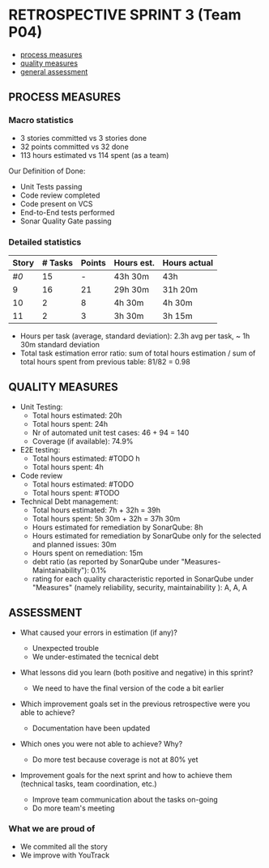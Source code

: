 # RETROSPECTIVE SPRINT 3 (Team P04)

- [process measures](#process-measures)
- [quality measures](#quality-measures)
- [general assessment](#assessment)

## PROCESS MEASURES

### Macro statistics

- 3 stories committed vs 3 stories done
- 32 points committed vs 32 done
- 113 hours estimated vs 114 spent (as a team)

Our Definition of Done:

- Unit Tests passing
- Code review completed
- Code present on VCS
- End-to-End tests performed
- Sonar Quality Gate passing

### Detailed statistics

| Story | # Tasks | Points | Hours est. | Hours actual |
| ----- | ------- | ------ | ---------- | ------------ |
| _#0_  | 15      | -      | 43h 30m    | 43h          |
| 9     | 16      | 21     | 29h 30m    | 31h 20m      |
| 10    | 2       | 8      | 4h 30m     | 4h 30m       |
| 11    | 2       | 3      | 3h 30m     | 3h 15m       |

- Hours per task (average, standard deviation): 2.3h avg per task, ~ 1h 30m standard deviation
- Total task estimation error ratio: sum of total hours estimation / sum of total hours spent from previous table: 81/82 = 0.98

## QUALITY MEASURES

- Unit Testing:
  - Total hours estimated: 20h
  - Total hours spent: 24h
  - Nr of automated unit test cases: 46 + 94 = 140
  - Coverage (if available): 74.9%
- E2E testing:
  - Total hours estimated: #TODO h
  - Total hours spent: 4h
- Code review
  - Total hours estimated: #TODO
  - Total hours spent: #TODO
- Technical Debt management:
  - Total hours estimated: 7h + 32h = 39h
  - Total hours spent: 5h 30m + 32h = 37h 30m
  - Hours estimated for remediation by SonarQube: 8h
  - Hours estimated for remediation by SonarQube only for the selected and planned issues: 30m
  - Hours spent on remediation: 15m
  - debt ratio (as reported by SonarQube under "Measures-Maintainability"): 0.1%
  - rating for each quality characteristic reported in SonarQube under "Measures" (namely reliability, security, maintainability ): A, A, A

## ASSESSMENT

- What caused your errors in estimation (if any)?

  - Unexpected trouble
  - We under-estimated the tecnical debt

- What lessons did you learn (both positive and negative) in this sprint?

  - We need to have the final version of the code a bit earlier

- Which improvement goals set in the previous retrospective were you able to achieve?

  - Documentation have been updated

- Which ones you were not able to achieve? Why?

  - Do more test because coverage is not at 80% yet

- Improvement goals for the next sprint and how to achieve them (technical tasks, team coordination, etc.)

  - Improve team communication about the tasks on-going
  - Do more team's meeting

### What we are proud of

- We commited all the story
- We improve with YouTrack
